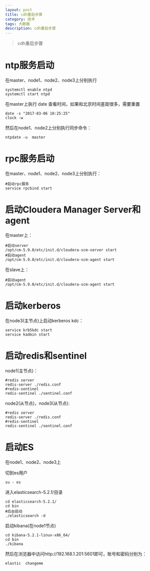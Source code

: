 ```yaml
---
layout: post
title: cdh重启步骤
category: 技术
tags: 大数据
description: cdh重启步骤
---
```


> cdh重启步骤

# ntp服务启动

在master、node1、node2、node3上分别执行

	systemctl enable ntpd
	systemctl start ntpd

在master上执行 date 查看时间，如果和北京时间差距很多，需要重置

	date -s "2017-03-06 10:25:25"
	clock -w

然后在node1、node2上分别执行同步命令：

	ntpdate -u  master

# rpc服务启动

在master、node1、node2、node3上分别执行：

	#启动rpc服务
	service rpcbind start

# 启动Cloudera Manager Server和agent

在master上：

	#启动server
	/opt/cm-5.9.0/etc/init.d/cloudera-scm-server start
	#启动agent
	/opt/cm-5.9.0/etc/init.d/cloudera-scm-agent start

在slave上：

	#启动agent
	/opt/cm-5.9.0/etc/init.d/cloudera-scm-agent start

# 启动kerberos

在node3(主节点)上启动kerberos kdc：

	service krb5kdc start
	service kadmin start

# 启动redis和sentinel

node1(主节点)：

	#redis server
	redis-server ./redis.conf
	#redis-sentinel
	redis-sentinel ./sentinel.conf

node2(从节点)，node3(从节点):

	#redis server
	redis-server ./redis.conf
	#redis-sentinel
	redis-sentinel ./sentinel.conf

# 启动ES

在node1、node2、node3上

切到es用户

	su - es

进入elasticsearch-5.2.1/目录

	cd elasticsearch-5.2.1/
	cd bin
	#后台启动
	./elasticsearch -d

启动kibana(在node1节点)

	cd kibana-5.2.1-linux-x86_64/
	cd bin
	./kibana

然后在浏览器中访问http://192.168.1.201:5601即可，账号和密码分别为：

	elastic  changeme
